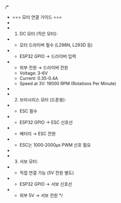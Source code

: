 /*
 * === 모터 연결 가이드 ===
 * 
 * 1. DC 모터 (작은 모터): 
 *    - 모터 드라이버 필수 (L298N, L293D 등)
 *    - ESP32 GPIO → 드라이버 입력
 *    - 외부 전원 → 드라이버 전원
      - Voltage: 3-6V
      - Current: 0.35-0.4A
      - Speed at 3V: 19000 RPM (Rotations Per Minute)
 *    
 * 2. 브러시리스 모터 (드론용):
 *    - ESC 필수
 *    - ESP32 GPIO → ESC 신호선
 *    - 배터리 → ESC 전원
 *    - ESC는 1000-2000μs PWM 신호 필요
 *    
 * 3. 서보 모터:
 *    - 직접 연결 가능 (5V 전원 별도)
 *    - ESP32 GPIO → 서보 신호선
 *    - 외부 5V → 서보 전원
 */